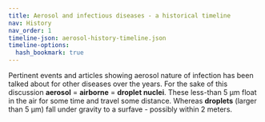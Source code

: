```yaml
---
title: Aerosol and infectious diseases - a historical timeline
nav: History
nav_order: 1
timeline-json: aerosol-history-timeline.json
timeline-options: 
  hash_bookmark: true
---
```


Pertinent events and articles showing aerosol nature of infection has been talked about for other diseases over the years. For the sake of this discussion **aerosol** = **airborne** = **droplet nuclei**. These less-than 5 μm float in the air for some time and travel some distance. Whereas **droplets** (larger than 5 μm) fall under gravity to a surfave - possibly within 2 meters.

